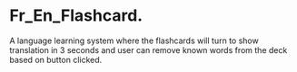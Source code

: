 # Fr_En_Flashcard.
A language learning system where the flashcards will turn to show translation in 3 seconds and user can remove known words from the deck based on button clicked. 
